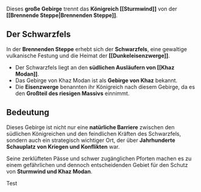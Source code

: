 Dieses **große Gebirge** trennt das **Königreich [[Sturmwind]]** von der **[[Brennende Steppe|Brennenden Steppe]]**.  
## Der Schwarzfels  

In der **Brennenden Steppe** erhebt sich der **Schwarzfels**, eine gewaltige vulkanische Festung und die Heimat der **[[Dunkeleisenzwerge]]**.

- Der Schwarzfels liegt an den **südlichen Ausläufern von [[Khaz Modan]]**.  
- Das Gebirge von Khaz Modan ist als **Gebirge von Khaz** bekannt.  
- Die **Eisenzwerge** benannten ihr Königreich nach diesem Gebirge, da es den **Großteil des riesigen Massivs** einnimmt.  
## Bedeutung  

Dieses Gebirge ist nicht nur eine **natürliche Barriere** zwischen den südlichen Königreichen und den feindlichen Kräften des Schwarzfels, sondern auch ein strategisch wichtiger Ort, der über **Jahrhunderte Schauplatz von Kriegen und Konflikten** war.  

Seine zerklüfteten Pässe und schwer zugänglichen Pforten machen es zu einem gefährlichen und dennoch entscheidenden Gebiet für den Schutz von **Sturmwind und Khaz Modan**.  

Test